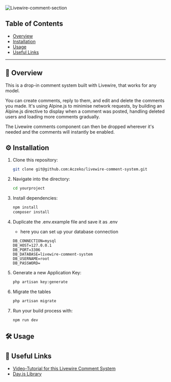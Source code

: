 ![Livewire-comment-section](https://banners.beyondco.de/Livewire%20Comment%20System.png?theme=dark&packageManager=&packageName=&pattern=xEquals&style=style_1&description=Drop-in+comment+system+built+with+Livewire&md=1&showWatermark=0&fontSize=125px&images=https%3A%2F%2Flaravel.com%2Fimg%2Flogomark.min.svg)

## Table of Contents
- [Overview](#overview)
- [Installation](#installation)
- [Usage](#usage)
- [Useful Links](#useful-links)

---
<section id="overview">

## 🔎 Overview

This is a drop-in comment system built with Livewire, that works for any model.

You can create comments, reply to them, and edit and delete the comments you made. It's using Alpine.js to minimise network requests, by building an Alpine.js directive to display when a comment was posted, handling deleted users and loading more comments gradually.

The Livewire comments component can then be dropped wherever it's needed and the comments will instantly be enabled.

</section>

<section id="installation">

## ⚙️ Installation

1. Clone this repository:
    ```bash
    git clone git@github.com:Aczeko/livewire-comment-system.git
    ```

2. Navigate into the directory:
    ```bash
    cd yourproject
    ````

3. Install dependencies:
    ```bash
    npm install
    composer install 
    ```

4. Duplicate the .env.example file and save it as .env
    - here you can set up your database connection

    ```
    DB_CONNECTION=mysql
    DB_HOST=127.0.0.1
    DB_PORT=3306
    DB_DATABASE=livewire-comment-system
    DB_USERNAME=root
    DB_PASSWORD=
    ```

5. Generate a new Application Key:
    ```bash
    php artisan key:generate
    ```

6. Migrate the tables

    ```bash
    php artisan migrate
    ```

7. Run your build process with:
    ```bash
    npm run dev
    ```

</section>

<section id="usage">

## 🛠️ Usage



</section>

<section id="useful-links">

## 🔗 Useful Links
- [Video-Tutorial for this Livewire Comment System](https://codecourse.com/courses/build-a-livewire-comment-system)
- [Day.js Library](https://github.com/iamkun/dayjs)

</section>

